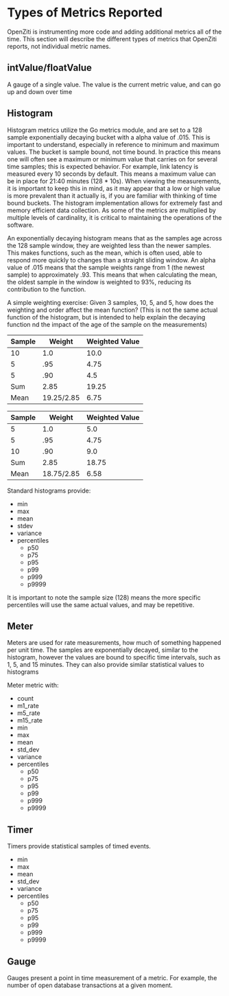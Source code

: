 # Types of Metrics Reported

OpenZiti is instrumenting more code and adding additional metrics all of the time. This section will describe the different types of metrics that OpenZiti reports, not individual metric names.

## intValue/floatValue
A gauge of a single value.  The value is the current metric value, and can go up and down over time

## Histogram
  Histogram metrics utilize the Go metrics module, and are set to a 128 sample exponentially decaying bucket with a alpha value of .015.  This is important to understand, especially in reference to minimum and maximum values.  The bucket is sample bound, not time bound.  In practice this means one will often see a maximum or minimum value that carries on for several time samples; this is expected behavior. For example, link latency is measured every 10 seconds by default.  This means a maximum value can be in place for 21:40 minutes (128 * 10s).  When viewing the measurements, it is important to keep this in mind, as it may appear that a low or high value is more prevalent than it actually is, if you are  familiar with thinking of time bound buckets. The histogram implementation allows for extremely fast and memory efficient data collection.  As some of the metrics are multiplied by multiple levels of cardinality, it is critical to maintaining the operations of the software.
  
  An exponentially decaying histogram means that as the samples age across the 128 sample window, they are weighted less than the newer samples.  This makes functions, such as the mean, which is often used, able to respond more quickly to changes than a straight sliding window.  An alpha value of .015 means that the sample weights range from 1 (the newest sample) to approximately .93.  This means that when calculating the mean, the oldest sample in the window is weighted to 93%, reducing its contribution to the function.

  A simple weighting exercise:
    Given 3 samples, 10, 5, and 5, how does the weighting and order affect the mean function? (This is not the same actual function of the histogram, but is intended to help explain the decaying function nd the impact of the age of the sample on the measurements)

   | Sample	| Weight | Weighted Value |
   |--------|-------------|----------------|
   | 10 | 1.0 |	10.0 |
   | 5	| .95	| 4.75 |
   | 5	| .90	| 4.5 |
   | Sum	| 2.85 | 19.25 |
   | Mean	| 19.25/2.85 | 6.75 |

   | Sample	| Weight | Weighted Value |
   |--------|-------------|----------------|
   | 5 | 1.0 | 5.0 |
   | 5 | .95 | 4.75 |
   | 10 | .90 | 9.0 |
   | Sum | 2.85 | 18.75 |
   | Mean | 18.75/2.85 | 6.58 |

Standard histograms provide:

* min
* max
* mean
* stdev
* variance
* percentiles
  * p50
  * p75
  * p95
  * p99
  * p999
  * p9999

It is important to note the sample size (128) means the more specific percentiles will use the same actual values, and may be repetitive.

## Meter

Meters are used for rate measurements, how much of something happened per unit time.  The samples are exponentially decayed, similar to the histogram, however the values are bound to specific time intervals, such as 1, 5, and 15 minutes.  They can also provide similar statistical values to histograms

Meter metric with:

* count
* m1_rate
* m5_rate
* m15_rate
* min
* max
* mean
* std_dev
* variance
* percentiles
  * p50
  * p75
  * p95
  * p99
  * p999
  * p9999

## Timer

Timers provide statistical samples of timed events. 

* min
* max
* mean
* std_dev
* variance
* percentiles
  * p50
  * p75
  * p95
  * p99
  * p999
  * p9999

## Gauge

Gauges present a point in time measurement of a metric.  For example, the number of open database transactions at a given moment.

